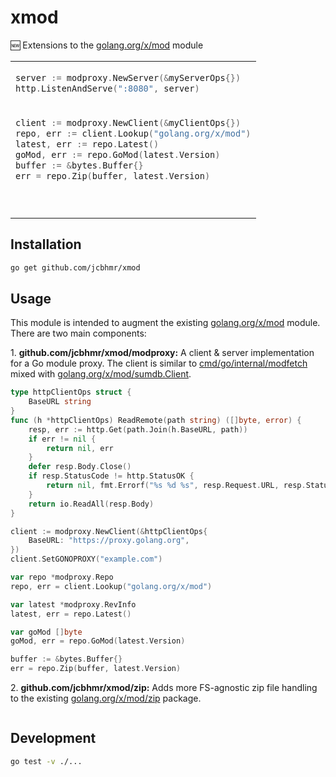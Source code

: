 # xmod 

🆕 Extensions to the [golang.org/x/mod](https://pkg.go.dev/golang.org/x/mod) module

<table align=center><td>

```go
server := modproxy.NewServer(&myServerOps{})
http.ListenAndServe(":8080", server)
```

<tr><td>

```go
client := modproxy.NewClient(&myClientOps{})
repo, err := client.Lookup("golang.org/x/mod")
latest, err := repo.Latest()
goMod, err := repo.GoMod(latest.Version)
buffer := &bytes.Buffer{}
err = repo.Zip(buffer, latest.Version)
```

<tr><td>

```go

```

</table>

## Installation

```sh
go get github.com/jcbhmr/xmod
```

## Usage

This module is intended to augment the existing [golang.org/x/mod](https://pkg.go.dev/golang.org/x/mod) module. There are two main components:

1\. **github.com/jcbhmr/xmod/modproxy:** A client & server implementation for a Go module proxy. The client is similar to [cmd/go/internal/modfetch](https://pkg.go.dev/cmd/go/internal/modfetch) mixed with [golang.org/x/mod/sumdb.Client](https://pkg.go.dev/golang.org/x/mod/sumdb#Client).

```go
type httpClientOps struct {
    BaseURL string
}
func (h *httpClientOps) ReadRemote(path string) ([]byte, error) {
    resp, err := http.Get(path.Join(h.BaseURL, path))
    if err != nil {
        return nil, err
    }
    defer resp.Body.Close()
    if resp.StatusCode != http.StatusOK {
        return nil, fmt.Errorf("%s %d %s", resp.Request.URL, resp.StatusCode, resp.Status)
    }
    return io.ReadAll(resp.Body)
}

client := modproxy.NewClient(&httpClientOps{
    BaseURL: "https://proxy.golang.org",
})
client.SetGONOPROXY("example.com")

var repo *modproxy.Repo
repo, err = client.Lookup("golang.org/x/mod")

var latest *modproxy.RevInfo
latest, err = repo.Latest()

var goMod []byte
goMod, err = repo.GoMod(latest.Version)

buffer := &bytes.Buffer{}
err = repo.Zip(buffer, latest.Version)
```

2\. **github.com/jcbhmr/xmod/zip:** Adds more FS-agnostic zip file handling to the existing [golang.org/x/mod/zip](https://pkg.go.dev/golang.org/x/mod/zip) package.

```go

```

## Development

```sh
go test -v ./...
```
